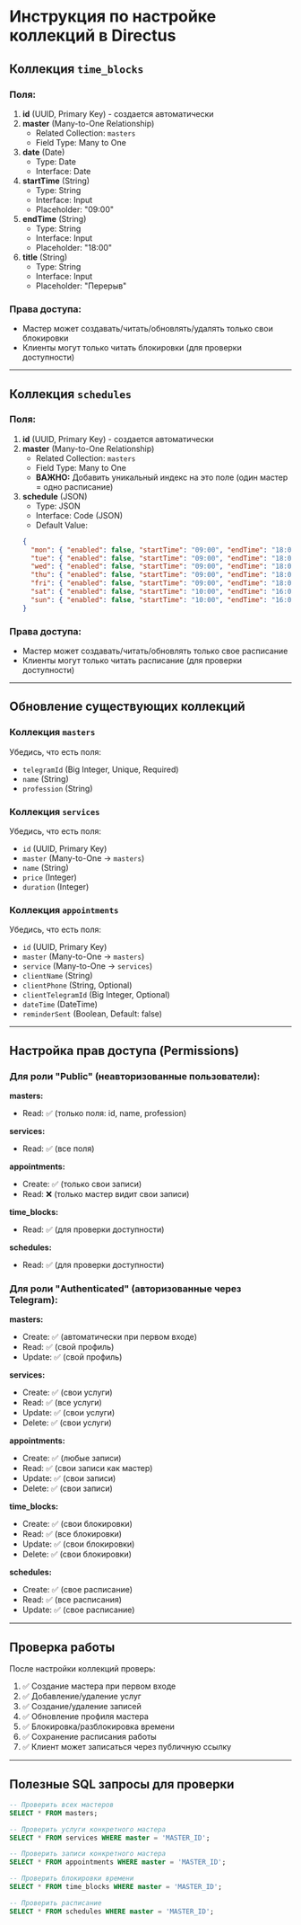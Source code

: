 # Инструкция по настройке коллекций в Directus

## Коллекция `time_blocks`

### Поля:

1. **id** (UUID, Primary Key) - создается автоматически
2. **master** (Many-to-One Relationship)
   - Related Collection: `masters`
   - Field Type: Many to One
3. **date** (Date)
   - Type: Date
   - Interface: Date
4. **startTime** (String)
   - Type: String
   - Interface: Input
   - Placeholder: "09:00"
5. **endTime** (String)
   - Type: String
   - Interface: Input
   - Placeholder: "18:00"
6. **title** (String)
   - Type: String
   - Interface: Input
   - Placeholder: "Перерыв"

### Права доступа:
- Мастер может создавать/читать/обновлять/удалять только свои блокировки
- Клиенты могут только читать блокировки (для проверки доступности)

---

## Коллекция `schedules`

### Поля:

1. **id** (UUID, Primary Key) - создается автоматически
2. **master** (Many-to-One Relationship)
   - Related Collection: `masters`
   - Field Type: Many to One
   - **ВАЖНО:** Добавить уникальный индекс на это поле (один мастер = одно расписание)
3. **schedule** (JSON)
   - Type: JSON
   - Interface: Code (JSON)
   - Default Value:
   ```json
   {
     "mon": { "enabled": false, "startTime": "09:00", "endTime": "18:00" },
     "tue": { "enabled": false, "startTime": "09:00", "endTime": "18:00" },
     "wed": { "enabled": false, "startTime": "09:00", "endTime": "18:00" },
     "thu": { "enabled": false, "startTime": "09:00", "endTime": "18:00" },
     "fri": { "enabled": false, "startTime": "09:00", "endTime": "18:00" },
     "sat": { "enabled": false, "startTime": "10:00", "endTime": "16:00" },
     "sun": { "enabled": false, "startTime": "10:00", "endTime": "16:00" }
   }
   ```

### Права доступа:
- Мастер может создавать/читать/обновлять только свое расписание
- Клиенты могут только читать расписание (для проверки доступности)

---

## Обновление существующих коллекций

### Коллекция `masters`

Убедись, что есть поля:
- `telegramId` (Big Integer, Unique, Required)
- `name` (String)
- `profession` (String)

### Коллекция `services`

Убедись, что есть поля:
- `id` (UUID, Primary Key)
- `master` (Many-to-One → `masters`)
- `name` (String)
- `price` (Integer)
- `duration` (Integer)

### Коллекция `appointments`

Убедись, что есть поля:
- `id` (UUID, Primary Key)
- `master` (Many-to-One → `masters`)
- `service` (Many-to-One → `services`)
- `clientName` (String)
- `clientPhone` (String, Optional)
- `clientTelegramId` (Big Integer, Optional)
- `dateTime` (DateTime)
- `reminderSent` (Boolean, Default: false)

---

## Настройка прав доступа (Permissions)

### Для роли "Public" (неавторизованные пользователи):

**masters:**
- Read: ✅ (только поля: id, name, profession)

**services:**
- Read: ✅ (все поля)

**appointments:**
- Create: ✅ (только свои записи)
- Read: ❌ (только мастер видит свои записи)

**time_blocks:**
- Read: ✅ (для проверки доступности)

**schedules:**
- Read: ✅ (для проверки доступности)

### Для роли "Authenticated" (авторизованные через Telegram):

**masters:**
- Create: ✅ (автоматически при первом входе)
- Read: ✅ (свой профиль)
- Update: ✅ (свой профиль)

**services:**
- Create: ✅ (свои услуги)
- Read: ✅ (все услуги)
- Update: ✅ (свои услуги)
- Delete: ✅ (свои услуги)

**appointments:**
- Create: ✅ (любые записи)
- Read: ✅ (свои записи как мастер)
- Update: ✅ (свои записи)
- Delete: ✅ (свои записи)

**time_blocks:**
- Create: ✅ (свои блокировки)
- Read: ✅ (все блокировки)
- Update: ✅ (свои блокировки)
- Delete: ✅ (свои блокировки)

**schedules:**
- Create: ✅ (свое расписание)
- Read: ✅ (все расписания)
- Update: ✅ (свое расписание)

---

## Проверка работы

После настройки коллекций проверь:

1. ✅ Создание мастера при первом входе
2. ✅ Добавление/удаление услуг
3. ✅ Создание/удаление записей
4. ✅ Обновление профиля мастера
5. ✅ Блокировка/разблокировка времени
6. ✅ Сохранение расписания работы
7. ✅ Клиент может записаться через публичную ссылку

---

## Полезные SQL запросы для проверки

```sql
-- Проверить всех мастеров
SELECT * FROM masters;

-- Проверить услуги конкретного мастера
SELECT * FROM services WHERE master = 'MASTER_ID';

-- Проверить записи конкретного мастера
SELECT * FROM appointments WHERE master = 'MASTER_ID';

-- Проверить блокировки времени
SELECT * FROM time_blocks WHERE master = 'MASTER_ID';

-- Проверить расписание
SELECT * FROM schedules WHERE master = 'MASTER_ID';
```
